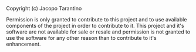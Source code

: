 Copyright (c) Jacopo Tarantino

Permission is only granted to contribute to this project and to use available components of the project in order to contribute to it. This project and it's software are not available for sale or resale and permission is not granted to use the software for any other reason than to contribute to it's enhancement.
